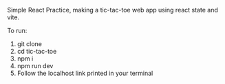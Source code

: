 Simple React Practice, making a tic-tac-toe web app using react state and vite.

To run:
1. git clone
2. cd tic-tac-toe
3. npm i
4. npm run dev
5. Follow the localhost link printed in your terminal
